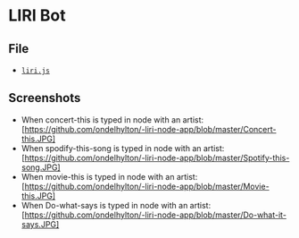 # LIRI Bot

## File

* [`liri.js`](https://github.com/ondelhylton/-liri-node-app/blob/master/liri.js)

## Screenshots

* When concert-this is typed in node with an artist: [https://github.com/ondelhylton/-liri-node-app/blob/master/Concert-this.JPG]
* When spodify-this-song is typed in node with an artist: [https://github.com/ondelhylton/-liri-node-app/blob/master/Spotify-this-song.JPG]
* When movie-this is typed in node with an artist: [https://github.com/ondelhylton/-liri-node-app/blob/master/Movie-this.JPG]
* When Do-what-says is typed in node with an artist: [https://github.com/ondelhylton/-liri-node-app/blob/master/Do-what-it-says.JPG]

